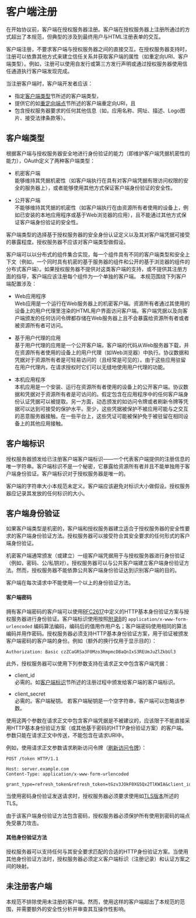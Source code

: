 # 客户端注册

在开始协议前，客户端在授权服务器注册。客户端在授权服务器上注册所通过的方式超出了本规范，但典型的涉及到最终用户与HTML注册表单的交互。

客户端注册，不要求客户端与授权服务器之间的直接交互。在授权服务器支持时，注册可以依靠其他方式来建立信任关系并获取客户端的属性（如重定向URI、客户端类型）。例如，注册可以使用自发行或第三方发行声明或通过授权服务器使用信任通道执行客户端发现完成。

当注册客户端时，客户端开发者应该：
- 指定[客户端类型](#客户端类型)节所述的客户端类型，
- 提供它的如[重定向端点][重定向端点]节所述的客户端重定向URI，且
- 包含授权服务器要求的任何其他信息（如，应用名称、网址、描述、Logo图片、接受法律条款等）。

## 客户端类型

根据客户端与授权服务器安全地进行身份验证的能力（即维护客户端凭据机密性的能力），OAuth定义了两种客户端类型：
- 机密客户端  
  能够维持其凭据机密性（如客户端执行在具有对客户端凭据有限访问权限的安全的服务器上），或者能够使用其他方式保证客户端身份验证的安全性。

- 公开客户端  
  不能够维持其凭据的机密性（如客户端执行在由资源所有者使用的设备上，例如已安装的本地应用程序或基于Web浏览器的应用），且不能通过其他方式保证客户端身份验证的安全性。

客户端类型的选择基于授权服务器的安全身份认证定义以及其对客户端凭据可接受的暴露程度。授权服务器不应该对客户端类型做假设。

客户端可以以分布式的组件集合实现，每一个组件具有不同的客户端类型和安全上下文（例如，一个同时具有机密的基于服务器的组件和公开的基于浏览器的组件的分布式客户端）。如果授权服务器不提供对这类客户端的支持，或不提供其注册方面的指导，客户端应该注册每个组件为一个单独的客户端。
本规范围绕下列客户端配置涉及：
- Web应用程序  
  Web应用是一个运行在Web服务器上的机密客户端。资源所有者通过其使用的设备上的用户代理里渲染的HTML用户界面访问客户端。客户端凭据以及向客户端颁发的任何访问令牌都存储在Web服务器上且不会暴露给资源所有者或者被资源所有者可访问。

- 基于用户代理的应用  
  基于用户代理的应用是一个公开客户端，客户端的代码从Web服务器下载，并在资源所有者使用的设备上的用户代理（如Web浏览器）中执行。协议数据和凭据对于资源所有者是可轻易访问的（且经常是可见的）。由于这些应用驻留在用户代理内，在请求授权时它们可以无缝地使用用户代理的功能。

- 本机应用程序  
  本机应用是一个安装、运行在资源所有者使用的设备上的公开客户端。协议数据和凭据对于资源所有者是可访问的。假定包含在应用程序中的任何客户端身份认证凭据可以被提取。另一方面，动态颁发的如访问令牌或者刷新令牌等凭据可以达到可接受的保护水平。至少，这些凭据被保护不被应用可能与之交互的恶意服务器接触。在一些平台上，这些凭证可能被保护免于被驻留在相同设备上的其他应用接触。

## 客户端标识

授权服务器颁发给已注册客户端客户端标识——一个代表客户端提供的注册信息的唯一字符串。客户端标识不是一个秘密，它暴露给资源所有者并且不能单独用于客户端身份验证。客户端标识对于授权服务器是唯一的。

客户端的字符串大小本规范未定义。客户端应该避免对标识大小做假设。授权服务器应记录其发放的任何标识的大小。

## 客户端身份验证

如果客户端类型是机密的，客户端和授权服务器建立适合于授权服务器的安全性要求的客户端身份验证方法。授权服务器可以接受符合其安全要求的任何形式的客户端身份验证。

机密客户端通常颁发（或建立）一组客户端凭据用于与授权服务器进行身份验证（例如，密码、公/私钥对）。授权服务器可以与公共客户端建立客户端身份验证方法。然而，授权服务器不能依靠公共客户端身份验证达到识别客户端的目的。

客户端在每次请求中不能使用一个以上的身份验证方法。

#### 客户端密码

拥有客户端密码的客户端可以使用[RFC2617][RFC2617]中定义的HTTP基本身份验证方案与授权服务器进行身份验证。客户端标识使用按照[附录B][附录B]的 `application/x-www-form-urlencoded` 编码算法编码，编码后的值用作用户名；客户端密码使用相同的算法编码并用作密码。授权服务器必须支持HTTP基本身份验证方案，用于验证被颁发客户端密码的客户端的身份。例如（额外的换行仅用于显示目的）：

```
Authorization: Basic czZCaGRSa3F0Mzo3RmpmcDBaQnIxS3REUmJuZlZkbUl3
```
     
此外，授权服务器可以使用下列参数支持在请求正文中包含客户端凭据：
- client_id  
  必需的。如[客户端标识](#客户端标识)节所述的注册过程中颁发给客户端的客户端标识。

- client_secret  
  必需的。客户端秘钥。 若客户端秘钥是一个空字符串，客户端可以忽略该参数。
  
使用这两个参数在请求正文中包含客户端凭据是不被建议的，应该限于不能直接采用HTTP基本身份验证方案（或其他基于密码的HTTP身份验证方案）的客户端。参数只能在请求正文中传送，不能包含在请求URI中。

例如，使用请求正文参数请求刷新访问令牌（[刷新访问令牌]）：

```
POST /token HTTP/1.1

Host: server.example.com
Content-Type: application/x-www-form-urlencoded

grant_type=refresh_token&refresh_token=tGzv3JOkF0XG5Qx2TlKWIA&client_id=s6BhdRkqt3&client_secret=7Fjfp0ZBr1KtDRbnfVdmIw
```

当使用密码身份验证发送请求时，授权服务器必须要求使用如[TLS版本][TLS版本]所述的TLS。

由于该客户端身份验证方法包含密码，授权服务器必须保护所有使用到密码的端点免受暴力攻击。

#### 其他身份验证方法

授权服务器可以支持任何与其安全要求匹配的合适的HTTP身份验证方案。当使用其他身份验证方法时，授权服务器必须定义客户端标识（注册记录）和认证方案之间的映射。

## 未注册客户端

本规范不排除使用未注册的客户端。然而，使用这样的客户端超出了本规范的范围，并需要额外的安全性分析并审查其互操作性影响。

[重定向端点]: oauth2/section03#重定向端点 "重定向端点"
[附录B]: oauth2/section12 "附录B"
[刷新访问令牌]: oauth2/section05#刷新访问令牌 "刷新访问令牌"
[TLS版本]: oauth2/section01#TLS版本 "TLS版本"
[RFC2617]: http://tools.ietf.org/html/rfc2617 "HTTP身份验证：基本和摘要访问权限身份验证"